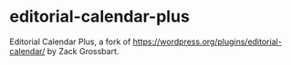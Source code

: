 # editorial-calendar-plus
Editorial Calendar Plus, a fork of https://wordpress.org/plugins/editorial-calendar/ by Zack Grossbart.
